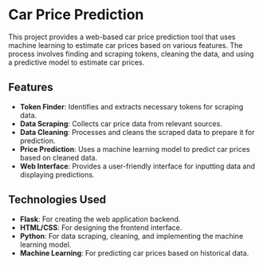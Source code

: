 # Car Price Prediction

This project provides a web-based car price prediction tool that uses machine learning to estimate car prices based on various features. The process involves finding and scraping tokens, cleaning the data, and using a predictive model to estimate car prices.

## Features

- **Token Finder**: Identifies and extracts necessary tokens for scraping data.
- **Data Scraping**: Collects car price data from relevant sources.
- **Data Cleaning**: Processes and cleans the scraped data to prepare it for prediction.
- **Price Prediction**: Uses a machine learning model to predict car prices based on cleaned data.
- **Web Interface**: Provides a user-friendly interface for inputting data and displaying predictions.

## Technologies Used

- **Flask**: For creating the web application backend.
- **HTML/CSS**: For designing the frontend interface.
- **Python**: For data scraping, cleaning, and implementing the machine learning model.
- **Machine Learning**: For predicting car prices based on historical data.

